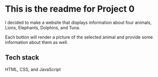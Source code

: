 # This is the readme for Project 0

I decided to make a website that displays information about four animals, Lions, Elephants, Dolphins, and Tuna.

Each button will render a picture of the selected animal and provide some information about them as well.

## Tech stack
HTML, CSS, and JavaScript




